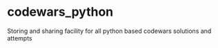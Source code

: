 # codewars_python
Storing and sharing facility for all python based codewars solutions and attempts 
